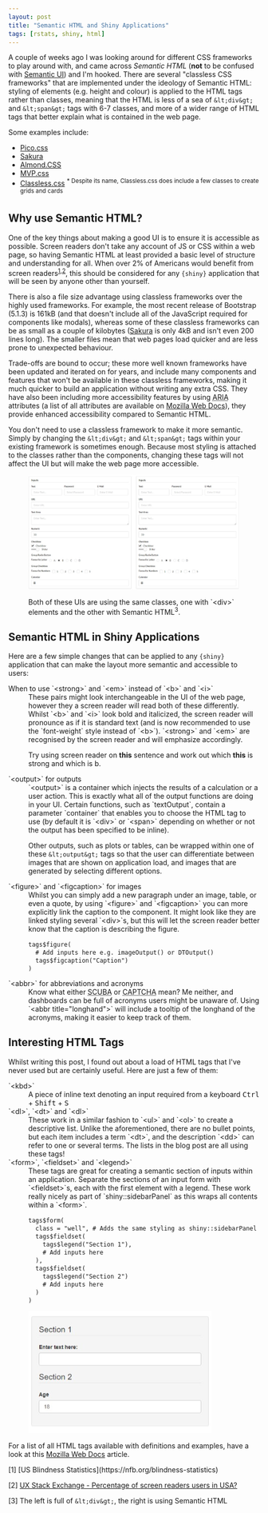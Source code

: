 ```yaml
---
layout: post
title: "Semantic HTML and Shiny Applications"
tags: [rstats, shiny, html]
---
```


A couple of weeks ago I was looking around for different CSS frameworks to play around with, and came across *Semantic HTML* (**not** to be confused with [Semantic UI](https://semantic-ui.com/)) and I'm hooked. There are several "classless CSS frameworks" that are implemented under the ideology of Semantic HTML: styling of elements (e.g. height and colour) is applied to the HTML tags rather than classes, meaning that the HTML is less of a sea of `&lt;div&gt;` and `&lt;span&gt;` tags with 6-7 classes, and more of a wider range of HTML tags that better explain what is contained in the web page.

Some examples include:

- [Pico.css](https://picocss.com/)
- [Sakura](https://oxal.org/projects/sakura/)
- [Almond.CSS](https://alvaromontoro.github.io/almond.css/demo/)
- [MVP.css](https://andybrewer.github.io/mvp/)
- [Classless.css](https://classless.de/) <sup>* Despite its name, Classless.css does include a few classes to create grids and cards</sup>

## Why use Semantic HTML?

One of the key things about making a good UI is to ensure it is accessible as possible. Screen readers don't take any account of JS or CSS within a web page, so having Semantic HTML at least provided a basic level of structure and understanding for all. When over 2% of Americans would benefit from screen readers<sup>[1](https://nfb.org/blindness-statistics),[2](https://ux.stackexchange.com/a/119596/157481)</sup>, this should be considered for any `{shiny}` application that will be seen by anyone other than yourself.

There is also a file size advantage using classless frameworks over the highly used frameworks. For example, the most recent release of Bootstrap (5.1.3) is 161kB (and that doesn't include all of the JavaScript required for components like modals), whereas some of these classless frameworks can be as small as a couple of kilobytes ([Sakura](https://github.com/oxalorg/sakura) is only 4kB and isn't even 200 lines long). The smaller files mean that web pages load quicker and are less prone to unexpected behaviour.

Trade-offs are bound to occur; these more well known frameworks have been updated and iterated on for years, and include many components and features that won't be available in these classless frameworks, making it much quicker to build an application without writing any extra CSS. They have also been including more accessibility features by using <abbr title="Accessible Rich Internet Applications">ARIA</abbr> attributes (a list of all attributes are available on [Mozilla Web Docs](https://developer.mozilla.org/en-US/docs/web/Accessibility/ARIA/Attributes)), they provide enhanced accessibility compared to Semantic HTML.

You don't need to use a classless framework to make it more semantic. Simply by changing the `&lt;div&gt;` and `&lt;span&gt;` tags within your existing framework is sometimes enough. Because most styling is attached to the classes rather than the components, changing these tags will not affect the UI but will make the web page more accessible.

<figure>

![Comparison](assets/semantic_div_comp.jpeg)

<figcaption>
Both of these UIs are using the same classes, one with `&lt;div&gt;` elements and the other with Semantic HTML<sup>3</sup>.
</figcaption>
</figure>

## Semantic HTML in Shiny Applications

Here are a few simple changes that can be applied to any `{shiny}` application that can make the layout more semantic and accessible to users:

<dl>
<dt>
When to use `&lt;strong&gt;` and `&lt;em&gt;` instead of `&lt;b&gt;` and `&lt;i&gt;`
</dt>
<dd>
These pairs might look interchangeable in the UI of the web page, however they a screen reader will read both of these differently. Whilst `&lt;b&gt;` and `&lt;i&gt;` look bold and italicized, the screen reader will pronounce as if it is standard text (and is now recommended to use the `font-weight` style instead of `&lt;b&gt;`). `&lt;strong&gt;` and `&lt;em&gt;` are recognised by the screen reader and will emphasize accordingly.

Try using screen reader on <b>this</b> sentence and work out which <strong>this</strong> is strong and which is b. 
</dd>
<dt>
`&lt;output&gt;` for outputs
</dt>
<dd>
`&lt;output&gt;` is a container which injects the results of a calculation or a user action. This is exactly what all of the output functions are doing in your UI. Certain functions, such as `textOutput`, contain a parameter `container` that enables you to choose the HTML tag to use (by default it is `&lt;div&gt;` or `&lt;span&gt;` depending on whether or not the output has been specified to be inline).

Other outputs, such as plots or tables, can be wrapped within one of these `&lt;output&gt;` tags so that the user can differentiate between images that are shown on application load, and images that are generated by selecting different options.
</dd>
<dt>
`&lt;figure&gt;` and `&lt;figcaption&gt;` for images
</dt>
<dd>
Whilst you can simply add a new paragraph under an image, table, or even a quote, by using `&lt;figure&gt;` and `&lt;figcaption&gt;` you can more explicitly link the caption to the component. It might look like they are linked styling several `&lt;div&gt;`s, but this will let the screen reader better know that the caption is describing the figure.

```
tags$figure(
  # Add inputs here e.g. imageOutput() or DTOutput()
  tags$figcaption("Caption")
)
```
</dd>
<dt>
`&lt;abbr&gt;` for abbreviations and acronyms
</dt>
<dd>
Know what either <abbr title="Self-Contained Underwater Breathing Apparatus">SCUBA</abbr> or <abbr title="Completely Automated Public Turing Test to tell Computers and Humans Apart">CAPTCHA</abbr> mean? Me neither, and dashboards can be full of acronyms users might be unaware of. Using `&lt;abbr title="longhand"&gt;` will include a tooltip of the longhand of the acronyms, making it easier to keep track of them.
</dd>
</dl>

## Interesting HTML Tags

Whilst writing this post, I found out about a load of HTML tags that I've never used but are certainly useful. Here are just a few of them:

<dl>
<dt>
`&lt;kbd&gt;`
</dt>
<dd>
A piece of inline text denoting an input required from a keyboard <kbd>Ctrl</kbd> + <kbd>Shift</kbd> + <kbd>S</kbd>
</dd>
<dt>
`&lt;dl&gt;`, `&lt;dt&gt;` and `&lt;dl&gt;`
</dt>
<dd>
These work in a similar fashion to `&lt;ul&gt;` and `&lt;ol&gt;` to create a descriptive list. Unlike the aforementioned, there are no bullet points, but each item includes a term `&lt;dt&gt;`, and the description `&lt;dd&gt;` can refer to one or several terms. The lists in the blog post are all using these tags!
</dd>
<dt>
`&lt;form&gt;`, `&lt;fieldset&gt;` and `&lt;legend&gt;`
</dt>
<dd>
These tags are great for creating a semantic section of inputs within an application. Separate the sections of an input form with `&lt;fieldset&gt;`s, each with the first element with a legend. These work really nicely as part of `shiny::sidebarPanel` as this wraps all contents within a `&lt;form&gt;`.

```
tags$form(
  class = "well", # Adds the same styling as shiny::sidebarPanel
  tags$fieldset(
    tags$legend("Section 1"),
    # Add inputs here
  ),
  tags$fieldset(
    tags$legend("Section 2")
    # Add inputs here
  )
)
```

![Example form using form, fieldset and legend HTML tags](assets/form_tags.jpeg)
</dd>
</dl>

For a list of all HTML tags available with definitions and examples, have a look at this [Mozilla Web Docs](https://developer.mozilla.org/en-US/docs/Web/HTML/Element) article.

<footer>
[1] [US Blindness Statistics](https://nfb.org/blindness-statistics)

[2] [UX Stack Exchange - Percentage of screen readers users in USA?](https://ux.stackexchange.com/a/119596/157481)

[3] The left is full of `&lt;div&gt;`, the right is using Semantic HTML
</footer>
